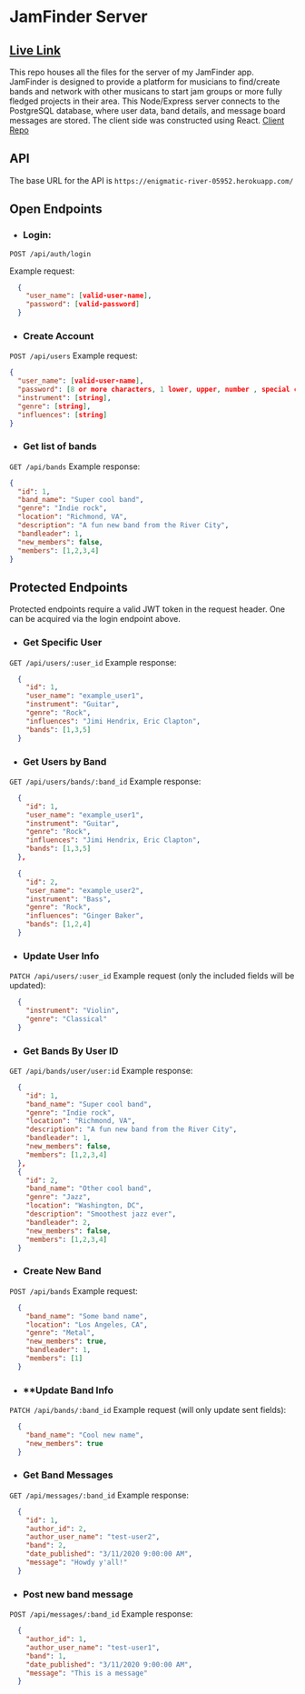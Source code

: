 # JamFinder Server

## [Live Link](https://jamfinder-app.now.sh/)

This repo houses all the files for the server of my JamFinder app. JamFinder is designed to provide a platform for musicians to find/create bands and network with other musicans to start jam groups or more fully fledged projects in their area. This Node/Express server connects to the PostgreSQL database, where user data, band details, and message board messages are stored. The client side was constructed using React. [Client Repo](https://github.com/matt9663/jamfinder-client-app)

## API

The base URL for the API is `https://enigmatic-river-05952.herokuapp.com/`

## Open Endpoints

* ### **Login**:
`POST /api/auth/login`

  Example request:
  ```json
    {
      "user_name": [valid-user-name],
      "password": [valid-password]
    }
  ```

* ### **Create Account**
 `POST /api/users`
  Example request:
  ```json
  {
    "user_name": [valid-user-name],
    "password": [8 or more characters, 1 lower, upper, number , special character],
    "instrument": [string],
    "genre": [string],
    "influences": [string]
  }
  ```
* ### **Get list of bands**
`GET /api/bands`
Example response:
```json
{
  "id": 1,
  "band_name": "Super cool band",
  "genre": "Indie rock",
  "location": "Richmond, VA",
  "description": "A fun new band from the River City",
  "bandleader": 1,
  "new_members": false,
  "members": [1,2,3,4]
}
```
## Protected Endpoints
Protected endpoints require a valid JWT token in the request header. One can be acquired via the login endpoint above.

* ### **Get Specific User**
`GET /api/users/:user_id`
Example response:
```json
  {
    "id": 1,
    "user_name": "example_user1",
    "instrument": "Guitar",
    "genre": "Rock",
    "influences": "Jimi Hendrix, Eric Clapton",
    "bands": [1,3,5]
  }
```
* ### **Get Users by Band**
`GET /api/users/bands/:band_id`
Example response:
```json
  {
    "id": 1,
    "user_name": "example_user1",
    "instrument": "Guitar",
    "genre": "Rock",
    "influences": "Jimi Hendrix, Eric Clapton",
    "bands": [1,3,5]
  },

  {
    "id": 2,
    "user_name": "example_user2",
    "instrument": "Bass",
    "genre": "Rock",
    "influences": "Ginger Baker",
    "bands": [1,2,4]
  }
```
* ### **Update User Info**
`PATCH /api/users/:user_id`
Example request (only the included fields will be updated):
```json
  {
    "instrument": "Violin",
    "genre": "Classical"
  }
```

* ### **Get Bands By User ID**
`GET /api/bands/user/user:id`
Example response: 
```json
  {
    "id": 1,
    "band_name": "Super cool band",
    "genre": "Indie rock",
    "location": "Richmond, VA",
    "description": "A fun new band from the River City",
    "bandleader": 1,
    "new_members": false,
    "members": [1,2,3,4]
  },
  {
    "id": 2,
    "band_name": "Other cool band",
    "genre": "Jazz",
    "location": "Washington, DC",
    "description": "Smoothest jazz ever",
    "bandleader": 2,
    "new_members": false,
    "members": [1,2,3,4]
  }
```

* ### **Create New Band**
`POST /api/bands`
Example request:
```json
  {
    "band_name": "Some band name",
    "location": "Los Angeles, CA",
    "genre": "Metal",
    "new_members": true,
    "bandleader": 1,
    "members": [1]
  }
```

* ### **Update Band Info
`PATCH /api/bands/:band_id`
Example request (will only update sent fields):
```json
  {
    "band_name": "Cool new name",
    "new_members": true
  }
```

* ### **Get Band Messages**
`GET /api/messages/:band_id`
Example response:
```json
  {
    "id": 1,
    "author_id": 2,
    "author_user_name": "test-user2",
    "band": 2,
    "date_published": "3/11/2020 9:00:00 AM",
    "message": "Howdy y'all!"
  }
```
* ### **Post new band message**
`POST /api/messages/:band_id`
Example response:
```json
  {
    "author_id": 1,
    "author_user_name": "test-user1",
    "band": 1,
    "date_published": "3/11/2020 9:00:00 AM",
    "message": "This is a message"
  }
```